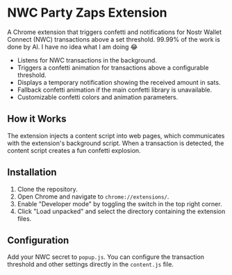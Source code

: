 # NWC Party Zaps Extension

A Chrome extension that triggers confetti and notifications for Nostr Wallet Connect (NWC) transactions above a set threshold.
99.99% of the work is done by AI. I have no idea what I am doing 😂

- Listens for NWC transactions in the background.
- Triggers a confetti animation for transactions above a configurable threshold.
- Displays a temporary notification showing the received amount in sats.
- Fallback confetti animation if the main confetti library is unavailable.
- Customizable confetti colors and animation parameters.

## How it Works

The extension injects a content script into web pages, which communicates with the extension's background script. When a transaction is detected, the content script creates a fun confetti explosion.

## Installation

1. Clone the repository.
2. Open Chrome and navigate to `chrome://extensions/`.
3. Enable "Developer mode" by toggling the switch in the top right corner.
4. Click "Load unpacked" and select the directory containing the extension files.

## Configuration
Add your NWC secret to `popup.js`.
You can configure the transaction threshold and other settings directly in the `content.js` file.
